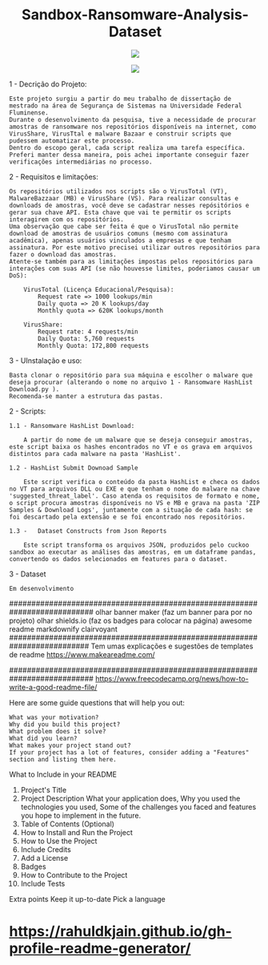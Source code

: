 <h1 align="center"> Sandbox-Ransomware-Analysis-Dataset </h1>

<p align="center"><img src="http://img.shields.io/static/v1?label=STATUS&message=EM%20DESENVOLVIMENTO&color=GREEN&style=for-the-badge"/></p>
<p align="center"><img src="http://img.shields.io/static/v1?label=LANGUAGE&message=PUTHON%3&color=YELLOW&style=for-the-badge"/></p>

1 - Decrição do Projeto:

    Este projeto surgiu a partir do meu trabalho de dissertação de mestrado na área de Segurança de Sistemas na Universidade Federal Fluminense.
    Durante o desenvolvimento da pesquisa, tive a necessidade de procurar amostras de ransomware nos repositórios disponíveis na internet, como VirusShare, VirusTtal e malware Bazaar e construir scripts que pudessem automatizar este processo.
    Dentro do escopo geral, cada script realiza uma tarefa específica. Preferi manter dessa maneira, pois achei importante conseguir fazer verificações intermediárias no processo.

2 - Requisitos e limitações:

    Os repositórios utilizados nos scripts são o VirusTotal (VT), MalwareBazzaar (MB) e VirusShare (VS). Para realizar consultas e downloads de amostras, você deve se cadastrar nesses repósitórios e gerar sua chave API. Esta chave que vai te permitir os scripts interagirem com os repositórios. 
    Uma observação que cabe ser feita é que o VirusTotal não permite download de amostras de usuários comuns (mesmo com assinatura acadêmica), apenas usuários vinculados a empresas e que tenham assinatura. Por este motivo precisei utilizar outros repositórios para fazer o download das amostras.
    Atente-se também para as limitações impostas pelos repositórios para interações com suas API (se não houvesse limites, poderiamos causar um DoS):
        
        VirusTotal (Licença Educacional/Pesquisa):
            Request rate => 1000 lookups/min
            Daily quota => 20 K lookups/day
            Monthly quota => 620K lookups/month 

        VirusShare:
            Request rate: 4 requests/min
            Daily Quota: 5,760 requests
            Monthly Quota: 172,800 requests        
    
3 - UInstalação e uso:
    
    Basta clonar o repositório para sua máquina e escolher o malware que deseja procurar (alterando o nome no arquivo 1 - Ransomware HashList Download.py ).
    Recomenda-se manter a estrutura das pastas.  

2 - Scripts:

    1.1 - Ransomware HashList Download:

        A partir do nome de um malware que se deseja conseguir amostras, este script baixa os hashes encontrados no VT e os grava em arquivos distintos para cada malware na pasta 'HashList'.       

    1.2 - HashList Submit Downoad Sample
        
        Este script verifica o conteúdo da pasta HashList e checa os dados no VT para arquivos DLL ou EXE e que tenham o nome do malware na chave 'suggested_threat_label'. Caso atenda os requisitos de formato e nome, o script procura amostras disponíveis no VS e MB e grava na pasta 'ZIP Samples & Download Logs', juntamente com a situação de cada hash: se foi descartado pela extensão e se foi encontrado nos repositórios.

    1.3 -   Dataset Constructs from Json Reports

        Este script transforma os arquivos JSON, produzidos pelo cuckoo sandbox ao executar as análises das amostras, em um dataframe pandas, convertendo os dados selecionados em features para o dataset. 

3 - Dataset
    
    Em desenvolvimento


###########################################################################
olhar banner maker (faz um banner para por no projeto)
olhar shields.io (faz os badges para colocar na página)
awesome readme
markdownify
clairvoyant
##########################################################################
Tem umas explicações e sugestões de templates de readme
https://www.makeareadme.com/

###########################################################################
https://www.freecodecamp.org/news/how-to-write-a-good-readme-file/

Here are some guide questions that will help you out:

    What was your motivation?
    Why did you build this project?
    What problem does it solve?
    What did you learn?
    What makes your project stand out?
    If your project has a lot of features, consider adding a "Features" section and listing them here.

What to Include in your README
1. Project's Title
2. Project Description
    What your application does,
    Why you used the technologies you used,
    Some of the challenges you faced and features you hope to implement in the future.
3. Table of Contents (Optional)
4. How to Install and Run the Project
5. How to Use the Project
6. Include Credits
7. Add a License
8. Badges
9. How to Contribute to the Project
10. Include Tests

Extra points
    Keep it up-to-date
    Pick a language

https://rahuldkjain.github.io/gh-profile-readme-generator/
==================================================================
